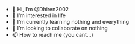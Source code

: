 - 👋 Hi, I’m @Dhiren2002
- 👀 I’m interested in life
- 🌱 I’m currently learning nothing and everything
- 💞️ I’m looking to collaborate on nothing
- 📫 How to reach me (you cant...)

<!---
Dhiren2002/Dhiren2002 is a ✨ special ✨ repository because its `README.md` (this file) appears on your GitHub profile.
You can click the Preview link to take a look at your changes.
--->
